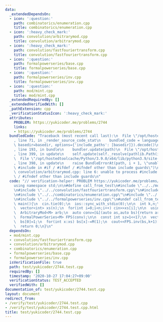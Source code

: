 ```yaml
---
data:
  _extendedDependsOn:
  - icon: ':question:'
    path: combinatorics/enumeration.cpp
    title: combinatorics/enumeration.cpp
  - icon: ':heavy_check_mark:'
    path: convolution/arbitrarymod.cpp
    title: convolution/arbitrarymod.cpp
  - icon: ':heavy_check_mark:'
    path: convolution/fastfouriertransform.cpp
    title: convolution/fastfouriertransform.cpp
  - icon: ':question:'
    path: formalpowerseries/base.cpp
    title: formalpowerseries/base.cpp
  - icon: ':question:'
    path: formalpowerseries/inv.cpp
    title: formalpowerseries/inv.cpp
  - icon: ':question:'
    path: mod/mint.cpp
    title: mod/mint.cpp
  _extendedRequiredBy: []
  _extendedVerifiedWith: []
  _pathExtension: cpp
  _verificationStatusIcon: ':heavy_check_mark:'
  attributes:
    PROBLEM: https://yukicoder.me/problems/2744
    links:
    - https://yukicoder.me/problems/2744
  bundledCode: "Traceback (most recent call last):\n  File \"/opt/hostedtoolcache/Python/3.9.0/x64/lib/python3.9/site-packages/onlinejudge_verify/documentation/build.py\"\
    , line 71, in _render_source_code_stat\n    bundled_code = language.bundle(stat.path,\
    \ basedir=basedir, options={'include_paths': [basedir]}).decode()\n  File \"/opt/hostedtoolcache/Python/3.9.0/x64/lib/python3.9/site-packages/onlinejudge_verify/languages/cplusplus.py\"\
    , line 193, in bundle\n    bundler.update(path)\n  File \"/opt/hostedtoolcache/Python/3.9.0/x64/lib/python3.9/site-packages/onlinejudge_verify/languages/cplusplus_bundle.py\"\
    , line 399, in update\n    self.update(self._resolve(pathlib.Path(included), included_from=path))\n\
    \  File \"/opt/hostedtoolcache/Python/3.9.0/x64/lib/python3.9/site-packages/onlinejudge_verify/languages/cplusplus_bundle.py\"\
    , line 398, in update\n    raise BundleErrorAt(path, i + 1, \"unable to process\
    \ #include in #if / #ifdef / #ifndef other than include guards\")\nonlinejudge_verify.languages.cplusplus_bundle.BundleErrorAt:\
    \ convolution/arbitrarymod.cpp: line 6: unable to process #include in #if / #ifdef\
    \ / #ifndef other than include guards\n"
  code: "// verification-helper: PROBLEM https://yukicoder.me/problems/2744\n\n#include<bits/stdc++.h>\n\
    using namespace std;\n\n#define call_from_test\n#include \"../../mod/mint.cpp\"\
    \n#include \"../../convolution/fastfouriertransform.cpp\"\n#include \"../../convolution/arbitrarymod.cpp\"\
    \n#include \"../../combinatorics/enumeration.cpp\"\n#include \"../../formalpowerseries/base.cpp\"\
    \n#include \"../../formalpowerseries/inv.cpp\"\n#undef call_from_test\n\nsigned\
    \ main(){\n  cin.tie(0);\n  ios::sync_with_stdio(0);\n\n  int k,n;\n  cin>>k>>n;\n\
    \  vector<int> xs(n);\n  for(int i=0;i<n;i++) cin>>xs[i];\n\n  using M = Mint<int>;\n\
    \  ArbitraryMod<M> arb;\n  auto conv=[&](auto as,auto bs){return arb.multiply(as,bs);};\n\
    \  FormalPowerSeries<M> FPS(conv);\n\n  const int sz=1<<17;\n  vector<M> bs(sz,M(0));\n\
    \  bs[0]=1;\n  for(int x:xs) bs[x]-=M(1);\n  cout<<FPS.inv(bs,k+1)[k]<<endl;\n\
    \  return 0;\n}\n"
  dependsOn:
  - mod/mint.cpp
  - convolution/fastfouriertransform.cpp
  - convolution/arbitrarymod.cpp
  - combinatorics/enumeration.cpp
  - formalpowerseries/base.cpp
  - formalpowerseries/inv.cpp
  isVerificationFile: true
  path: test/yukicoder/2744.test.cpp
  requiredBy: []
  timestamp: '2020-10-27 17:04:27+09:00'
  verificationStatus: TEST_ACCEPTED
  verifiedWith: []
documentation_of: test/yukicoder/2744.test.cpp
layout: document
redirect_from:
- /verify/test/yukicoder/2744.test.cpp
- /verify/test/yukicoder/2744.test.cpp.html
title: test/yukicoder/2744.test.cpp
---
```

